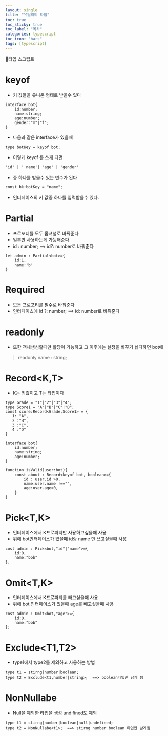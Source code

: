 ```yaml
---
layout: single
title: "유틸리티 타입"
toc: true
toc_sticky: true
toc_label: "목차"
categories: typescript
toc_icon: "bars"
tags: [typescript]
---
```


📘타입 스크립트

# keyof
- 키 값들을 유니온 형태로 받을수 있다

```
interface bot{
    id:number;
    name:string;
    age:number;
    gender:"m"|"f";
}
```

- 다음과 같은 interface가 있을때

```
type botKey = keyof bot;  
```

- 이렇게 keyof 를 쓰게 되면 

```
'id' | ' name'| 'age' | 'gender'
```

- 중 하나를 받을수 있는 변수가 된다

```
const bk:botKey = "name";  
```

- 인터페이스의 키 값중 하나를 입력받을수 있다.

# Partial<T>
- 프로포티를 모두 옵셔널로 바꿔준다
- 일부만 사용하는게 가능해준다
- id : number; ==> id?: number로 바꿔준다

```
let admin : Partial<bot>={
    id:1,
    name:'b'
}
```

# Required<T>
- 모든 프로포티를 필수로 바꿔준다
- 인터페이스에 id ?: number; ==> id: number로 바꿔준다

 # readonly
 - 또한  객체생성할때만 할당이 가능하고 그 이후에는 설정을 바꾸기 싫다하면 bot에

 > readonly name : string;

 # Record<K,T>
 - K는 키값이고 T는 타입이다

 ```
type Grade = "1"|"2"|"3"|"4";
type Score1 = "A"|"B"|"C"|"D";
const score:Record<Grade,Score1> = {
    1: "A",
    2 :"B",
    3 :"C",
    4 :"D"
}
 ```

```
interface bot{
    id:number;
    name:string;
    age:number;
}

function isValid(user:bot){
    const about : Record<keyof bot, boolean>={
        id : user.id >0,
        name:user.name !=="",
        age:user.age>0,
    }
}
```

# Pick<T,K>
- 인터페이스에서 K프로퍼티만 사용하고싶을때 사용
- 위에 bot인터페이스가 있을때 id랑 name 만 쓰고싶을때 사용

```
cost admin : Pick<bot,"id"|"name">={
    id:0,
    name:"bob"
};
```

# Omit<T,K>
- 인터페이스에서 K프로퍼티를 빼고싶을때 사용
- 위에 bot 인터페이스가 있을때 age를 빼고싶을때 사용

```
cost admin : Omit<bot,"age">={
    id:0,
    name:"bob"
};

```

# Exclude<T1,T2>
- type1에서 type2를 제외하고 사용하는 방법

```
type t1 = stirng|number|boolean;
type t2 = Exclude<t1,number|string>;  ==> boolean타입만 남게 됨
```

# NonNullabe<Type>
- Null을 제외한 타입을 생성 undifined도 제외

```
type t1 = stirng|number|boolean|null|undefined;
type t2 = NonNullabe<t1>;  ==> stirng number boolean 타입만 남게됨
```